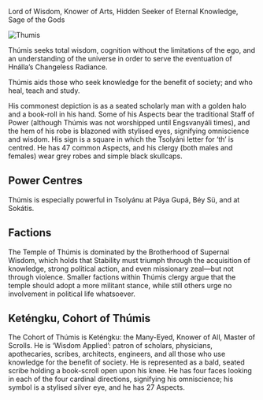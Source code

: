 Lord of Wisdom, Knower of Arts, Hidden Seeker of Eternal Knowledge, Sage of the Gods

![Thumis](https://www.tekumel.com/images/world/godsymbol03.jpg)

Thúmis seeks total wisdom, cognition without the limitations of the ego, and an understanding of the universe in order to serve the eventuation of Hnálla’s Changeless Radiance.

Thúmis aids those who seek knowledge for the benefit of society; and who heal, teach and study.

His commonest depiction is as a seated scholarly man with a golden halo and a book-roll in his hand. Some of his Aspects bear the traditional Staff of Power (although Thúmis was not worshipped until Engsvanyáli times), and the hem of his robe is blazoned with stylised eyes, signifying omniscience and wisdom. His sign is a square in which the Tsolyáni letter for ‘th’ is centred. He has 47 common Aspects, and his clergy (both males and females) wear grey robes and simple black skullcaps.

## Power Centres

Thúmis is especially powerful in Tsolyánu at Páya Gupá, Béy Sü, and at Sokátis.

## Factions

The Temple of Thúmis is dominated by the Brotherhood of Supernal Wisdom, which holds that Stability must triumph through the acquisition of knowledge, strong political action, and even missionary zeal—but not through violence. Smaller factions within Thúmis clergy argue that the temple should adopt a more militant stance, while still others urge no involvement in political life whatsoever.

## Keténgku, Cohort of Thúmis

The Cohort of Thúmis is Keténgku: the Many-Eyed, Knower of All, Master of Scrolls. He is ‘Wisdom Applied’: patron of scholars, physicians, apothecaries, scribes, architects, engineers, and all those who use knowledge for the benefit of society. He is represented as a bald, seated scribe holding a book-scroll open upon his knee. He has four faces looking in each of the four cardinal directions, signifying his omniscience; his symbol is a stylised silver eye, and he has 27 Aspects.